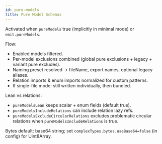 ```yaml
---
id: pure-models
title: Pure Model Schemas
---
```


Activated when `pureModels` true (implicitly in minimal mode) or `emit.pureModels`.

Flow:

- Enabled models filtered.
- Per-model exclusions combined (global pure exclusions + legacy + variant pure excludes).
- Naming preset resolved → fileName, export names, optional legacy aliases.
- Relation imports & enum imports normalized for custom patterns.
- If single-file mode: still written individually, then bundled.

Lean vs relations:

- `pureModelsLean` keeps scalar + enum fields (default true).
- `pureModelsIncludeRelations` can include relation lazy refs.
- `pureModelsExcludeCircularRelations` excludes problematic circular relations when `pureModelsIncludeRelations` is true.

Bytes default: base64 string; set `complexTypes.bytes.useBase64=false` (in config) for Uint8Array.
